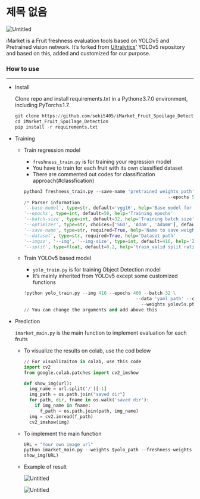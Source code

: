 # 제목 없음

![Untitled](%E1%84%8C%E1%85%A6%E1%84%86%E1%85%A9%E1%86%A8%20%E1%84%8B%E1%85%A5%E1%86%B9%E1%84%8B%E1%85%B3%E1%86%B7%20a587e9ae02cb4b6f8b298244276c7d67/Untitled.png)

iMarket is a Fruit freshness evaluation tools based on YOLOv5 and Pretrained vision network. It’s forked from [Ultralytics](https://ultralytics.com/)’ YOLOv5 repository and based on this, added and customized for our purpose.

### How to use

---

- Install
    
    Clone repo and install requirements.txt in a Python≥3.7.0 environment, including PyTorch≥1.7.
    
    ```python
    git clone https://github.com/seki5405/iMarket_Fruit_Spoilage_Detection.git
    cd iMarket_Fruit_Spoilage_Detection
    pip install -r requirements.txt
    ```
    

- Training
    - Train regression model
        - `freshness_train.py` is for training your regression model
        - You have to train for each fruit with its own classified dataset
        - There are commented out codes for classification approach(#classfication)
        
        ```python
        python3 freshness_train.py --save-name 'pretrained weights path'\
        													  --epochs 50 --dataset 'dataset path'
        /* Parser information
        '--base-model', type=str, default='vgg16', help='Base model for the regression model'
        '--epochs', type=int, default=50, help='Training epochs'
        '--batch-size', type=int, default=32, help='Training batch size'
        '--optimizer', type=str, choices=['SGD', 'Adam', 'AdamW'], default='Adam', help='optimizer'
        '--save-name', type=str, required=True, help='Name to save weights after training'
        '--dataset', type=str, required=True, help='Dataset path'
        '--imgsz', '--img', '--img-size', type=int, default=416, help='Image size (width = height)'
        '--split', type=float, default=0.2, help='train_valid split ratio' */
        ```
        
    - Train YOLOv5 based model
        - `yolo_train.py` is for training Object Detection model
        - It’s mainly inherited from YOLOv5 except some customized functions
        
        ```python
        !python yolo_train.py --img 416 --epochs 400 --batch 32 \
        										  --data 'yaml_path' --cfg models/yolov5s.yaml  \
        											--weights yolov5s.pt --name 'save name' \
        // You can change the arguments and add above this
        ```
        
- Prediction
    
    `imarket_main.py` is the main function to implement evaluation for each fruits
    
    - To visualize the results on colab, use the cod below
        
        ```python
        // For visualizaiton in colab, use this code
        import cv2
        from google.colab.patches import cv2_imshow
        
        def show_img(url):
          img_name = url.split('/')[-1]
          img_path = os.path.join("saved dir")
          for path, dir, fname in os.walk('saved dir'):
            if img_name in fname:
              f_path = os.path.join(path, img_name)
          img = cv2.imread(f_path)
          cv2_imshow(img)
        ```
        
    - To implement the main function
        
        ```python
        URL = "Your own image url"
        python imarket_main.py --weights $yolo_path --freshness-weights $reg_path --imgsz 416 --conf 0.25 --source $URL
        show_img(URL)
        ```
        
    - Example of result
        
        
        ![Untitled](%E1%84%8C%E1%85%A6%E1%84%86%E1%85%A9%E1%86%A8%20%E1%84%8B%E1%85%A5%E1%86%B9%E1%84%8B%E1%85%B3%E1%86%B7%20a587e9ae02cb4b6f8b298244276c7d67/Untitled%201.png)
        
        ![Untitled](%E1%84%8C%E1%85%A6%E1%84%86%E1%85%A9%E1%86%A8%20%E1%84%8B%E1%85%A5%E1%86%B9%E1%84%8B%E1%85%B3%E1%86%B7%20a587e9ae02cb4b6f8b298244276c7d67/Untitled%202.png)